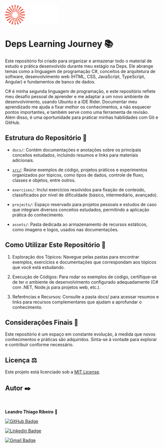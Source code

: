 ![Logo do Projeto](assets/logo-deps-white.webp) 

# Deps Learning Journey 📚


Este repositório foi criado para organizar e armazenar todo o material de estudo e prática desenvolvido durante meu estágio na Deps. Ele abrange temas como a linguagem de programação C#, conceitos de arquitetura de software, desenvolvimento web (HTML, CSS, JavaScript, TypeScript, Angular) e fundamentos de banco de dados.

C# é minha segunda linguagem de programação, e este repositório reflete meu desafio pessoal de aprender e me adaptar a um novo ambiente de desenvolvimento, usando Ubuntu e a IDE Rider. Documentar meu aprendizado me ajuda a fixar melhor os conhecimentos, a não esquecer pontos importantes, e também serve como uma ferramenta de revisão. Além disso, é uma oportunidade para praticar minhas habilidades com Git e GitHub.

## Estrutura do Repositório 📁

 - `docs/`: Contém documentações e anotações sobre os principais conceitos estudados, incluindo resumos e links para materiais adicionais.


 - [`src/`](src): Reúne exemplos de código, projetos práticos e experimentos organizados por tópicos, como tipos de dados, controle de fluxo, classes e objetos, entre outros.


 - `exercises/`: Inclui exercícios resolvidos para fixação de conteúdo, classificados por nível de dificuldade (básico, intermediário, avançado).


 - `projects/`: Espaço reservado para projetos pessoais e estudos de caso que integram diversos conceitos estudados, permitindo a aplicação prática do conhecimento.


 - `assets/`: Pasta dedicada ao armazenamento de recursos estáticos, como imagens e logos, usados nas documentações.

## Como Utilizar Este Repositório 🧭


1. Exploração dos Tópicos: Navegue pelas pastas para encontrar exemplos, exercícios e documentações que correspondam aos tópicos que você está estudando.


2. Execução de Códigos: Para rodar os exemplos de código, certifique-se de ter o ambiente de desenvolvimento configurado adequadamente (C# com .NET, Node.js para projetos web, etc.).


3. Referências e Recursos: Consulte a pasta docs/ para acessar resumos e links para recursos complementares que ajudam a aprofundar o conhecimento.

## Considerações Finais 📝

Este repositório é um espaço em constante evolução, à medida que novos conhecimentos e práticas são adquiridos. Sinta-se à vontade para explorar e contribuir conforme necessário.

## Licença ⚖️

Este projeto está licenciado sob a [MIT License](LICENSE).

## Autor ✒️

 <img style="border-radius: 50%;" src="https://avatars.githubusercontent.com/u/111009157?s=400&u=ccf989df0bb9cf41495186f2bc0564c1b03b0d4e&v=4" width="100px;" alt=""/>

**Leandro Thiago Ribeiro** 👋

[![GitHub Badge](https://img.shields.io/badge/-LeandroTRibeiro-black?style=flat-square&logo=GitHub&logoColor=white&link=https://github.com/LeandroTRibeiro)](https://github.com/LeandroTRibeiro)

[![Linkedin Badge](https://img.shields.io/badge/-LeandroRibeiro-blue?style=flat-square&logo=Linkedin&logoColor=white&link=https://www.linkedin.com/in/ribeiro-leandro/)](https://www.linkedin.com/in/ribeiro-leandro/)

[![Gmail Badge](https://img.shields.io/badge/-leandrothiago_ribeiro@hotmail.com-c14438?style=flat-square&logo=Gmail&logoColor=white&link=mailto:leandrothiago_ribeiro@hotmail.com)](mailto:leandrothiago_ribeiro@hotmail.com)

